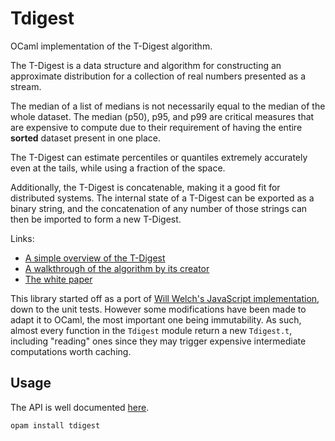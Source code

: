Tdigest
=======

OCaml implementation of the T-Digest algorithm.

The T-Digest is a data structure and algorithm for constructing an approximate distribution for a collection of real numbers presented as a stream.

The median of a list of medians is not necessarily equal to the median of the whole dataset. The median (p50), p95, and p99 are critical measures that are expensive to compute due to their requirement of having the entire **sorted** dataset present in one place.

The T-Digest can estimate percentiles or quantiles extremely accurately even at the tails, while using a fraction of the space.

Additionally, the T-Digest is concatenable, making it a good fit for distributed systems. The internal state of a T-Digest can be exported as a binary string, and the concatenation of any number of those strings can then be imported to form a new T-Digest.

Links:
- [A simple overview of the T-Digest](https://dataorigami.net/blogs/napkin-folding/19055451-percentile-and-quantile-estimation-of-big-data-the-t-digest)
- [A walkthrough of the algorithm by its creator](https://mapr.com/blog/better-anomaly-detection-t-digest-whiteboard-walkthrough/)
- [The white paper](https://github.com/tdunning/t-digest/blob/master/docs/t-digest-paper/histo.pdf)

This library started off as a port of [Will Welch's JavaScript implementation](https://github.com/welch/tdigest), down to the unit tests. However some modifications have been made to adapt it to OCaml, the most important one being immutability. As such, almost every function in the `Tdigest` module return a new `Tdigest.t`, including "reading" ones since they may trigger expensive intermediate computations worth caching.

## Usage

The API is well documented [here](https://github.com/SGrondin/tdigest/blob/master/src/tdigest.mli).

```sh
opam install tdigest
```
